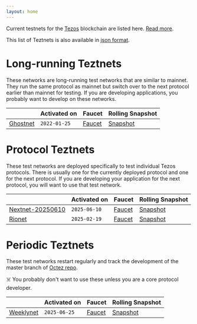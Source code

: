 ```yaml
---
layout: home
---
```


Current testnets for the [Tezos](https://tezos.com) blockchain are listed here. [Read more](about/).

This list of Teztnets is also available in [json format](https://teztnets.com/teztnets.json).

# Long-running Teztnets

These networks are long-running test networks that are similar to mainnet. They run the same protocol as mainnet but switch over to the next protocol earlier than mainnet for testing. If you are developing applications, you probably want to develop on these networks.

| | Activated on | Faucet | Rolling Snapshot |
|-------|---------------------|--|-----|
| [Ghostnet](/ghostnet-about) | `2022-01-25` | [Faucet](https://faucet.ghostnet.teztnets.com) | [Snapshot](https://snapshots.tzinit.org/ghostnet/rolling) |



# Protocol Teztnets

These test networks are deployed specifically to test individual Tezos protocols. There is usually one for the currently deployed protocol and one for the next protocol. If you are developing your application for the next protocol, you will want to use that test network.

| | Activated on | Faucet | Rolling Snapshot |
|-------|---------------------|--|-----|
| [Nextnet-20250610](/nextnet-20250610-about) | `2025-06-10` | [Faucet](https://faucet.nextnet-20250610.teztnets.com) | [Snapshot](https://snapshots.tzinit.org/nextnet/rolling) |
| [Rionet](/rionet-about) | `2025-02-19` | [Faucet](https://faucet.rionet.teztnets.com) | [Snapshot](https://snapshots.tzinit.org/rionet/rolling) |



# Periodic Teztnets

These test networks restart regularly and track the development of the master branch of [Octez repo](https://gitlab.com/tezos/tezos/).
 
☠️ You probably don't want to use these unless you are a core protocol developer.

| | Activated on | Faucet | Rolling Snapshot |
|-------|---------------------|--|-----|
| [Weeklynet](/weeklynet-about) | `2025-06-25` | [Faucet](https://faucet.weeklynet-2025-06-25.teztnets.com) | [Snapshot](https://snapshots.tzinit.org/weeklynet/rolling) |




